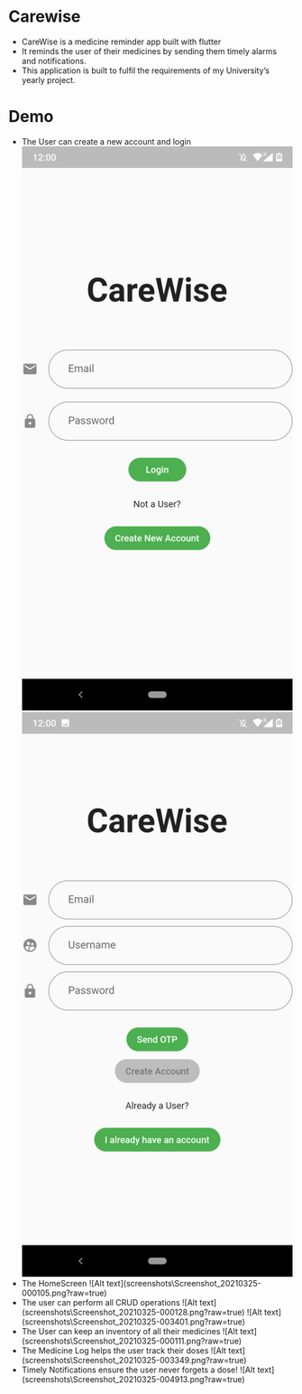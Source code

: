 # Carewise

<ul>
  <li>CareWise is a medicine reminder app built with flutter </li>
  <li>It reminds the user of their medicines by sending them timely alarms and notifications.</li>
  <li>This application is built to fulfil the requirements of my University’s yearly project.</li>
</ul>

# Demo

<ul>
<li>The User can create a new account and login
<img src= "screenshots\Screenshot_20210325-000038.png?raw=true"/>
<img src="screenshots\Screenshot_20210325-000046.png?raw=true"/>
</li>
<li>
The HomeScreen
![Alt text](screenshots\Screenshot_20210325-000105.png?raw=true)

</li>
<li>
The user can perform all CRUD operations
![Alt text](screenshots\Screenshot_20210325-000128.png?raw=true)
![Alt text](screenshots\Screenshot_20210325-003401.png?raw=true)
</li>
<li>
The User can keep an inventory of all their medicines
![Alt text](screenshots\Screenshot_20210325-000111.png?raw=true)
</li>
<li>
The Medicine Log helps the user track their doses
![Alt text](screenshots\Screenshot_20210325-003349.png?raw=true)
</li>
<li>
Timely Notifications ensure the user never forgets a dose!
![Alt text](screenshots\Screenshot_20210325-004913.png?raw=true)
</li>
</ul>
